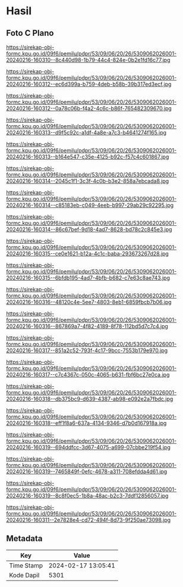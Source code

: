 # Hasil

## Foto C Plano

https://sirekap-obj-formc.kpu.go.id/09f6/pemilu/pdpr/53/09/06/20/26/5309062026001-20240216-160310--8c440d98-1b79-44c4-824e-0b2e1fd16c77.jpg

https://sirekap-obj-formc.kpu.go.id/09f6/pemilu/pdpr/53/09/06/20/26/5309062026001-20240216-160312--ec6d399a-b759-4deb-b58b-39b317ed3ecf.jpg

https://sirekap-obj-formc.kpu.go.id/09f6/pemilu/pdpr/53/09/06/20/26/5309062026001-20240216-160312--0a78c06b-f4a2-4c6c-b86f-765482309670.jpg

https://sirekap-obj-formc.kpu.go.id/09f6/pemilu/pdpr/53/09/06/20/26/5309062026001-20240216-160313--d9f5c92c-a1df-4a8e-a7c3-b4641274f165.jpg

https://sirekap-obj-formc.kpu.go.id/09f6/pemilu/pdpr/53/09/06/20/26/5309062026001-20240216-160313--b164e547-c35e-4125-b92c-f57c4c601867.jpg

https://sirekap-obj-formc.kpu.go.id/09f6/pemilu/pdpr/53/09/06/20/26/5309062026001-20240216-160314--2045c1f1-3c3f-4c0b-b3e2-858a7ebcada8.jpg

https://sirekap-obj-formc.kpu.go.id/09f6/pemilu/pdpr/53/09/06/20/26/5309062026001-20240216-160314--c85183eb-c049-4eeb-b997-29ab29c92295.jpg

https://sirekap-obj-formc.kpu.go.id/09f6/pemilu/pdpr/53/09/06/20/26/5309062026001-20240216-160314--86c67bef-9d18-4ad7-8628-bd78c2c845e3.jpg

https://sirekap-obj-formc.kpu.go.id/09f6/pemilu/pdpr/53/09/06/20/26/5309062026001-20240216-160315--ce0e1621-b12a-4c1c-baba-293673267d28.jpg

https://sirekap-obj-formc.kpu.go.id/09f6/pemilu/pdpr/53/09/06/20/26/5309062026001-20240216-160315--6bfdb195-4ad7-4bfb-b682-c7e63c8ae743.jpg

https://sirekap-obj-formc.kpu.go.id/09f6/pemilu/pdpr/53/09/06/20/26/5309062026001-20240216-160316--48120c4e-5ee7-4803-8eb1-6859fbcb7b06.jpg

https://sirekap-obj-formc.kpu.go.id/09f6/pemilu/pdpr/53/09/06/20/26/5309062026001-20240216-160316--867869a7-4f82-4189-8f78-112bd5d7c7c4.jpg

https://sirekap-obj-formc.kpu.go.id/09f6/pemilu/pdpr/53/09/06/20/26/5309062026001-20240216-160317--851a2c52-793f-4c17-9bcc-7553b179e970.jpg

https://sirekap-obj-formc.kpu.go.id/09f6/pemilu/pdpr/53/09/06/20/26/5309062026001-20240216-160317--c7c4367c-050c-4065-b631-fbf6bc27e0ca.jpg

https://sirekap-obj-formc.kpu.go.id/09f6/pemilu/pdpr/53/09/06/20/26/5309062026001-20240216-160318--db375bc9-d639-4387-ab98-e092e2a7fbdc.jpg

https://sirekap-obj-formc.kpu.go.id/09f6/pemilu/pdpr/53/09/06/20/26/5309062026001-20240216-160318--eff1f8a6-637a-4134-9346-d7b0d167918a.jpg

https://sirekap-obj-formc.kpu.go.id/09f6/pemilu/pdpr/53/09/06/20/26/5309062026001-20240216-160319--694ddfcc-3d67-4075-a699-07cbbe219f54.jpg

https://sirekap-obj-formc.kpu.go.id/09f6/pemilu/pdpr/53/09/06/20/26/5309062026001-20240216-160319--7465849f-0efc-4678-a311-708efdda4d61.jpg

https://sirekap-obj-formc.kpu.go.id/09f6/pemilu/pdpr/53/09/06/20/26/5309062026001-20240216-160319--8c8f0ec5-1b8a-48ac-b2c3-7ddf12856057.jpg

https://sirekap-obj-formc.kpu.go.id/09f6/pemilu/pdpr/53/09/06/20/26/5309062026001-20240216-160311--2e7828e4-cd72-494f-8d73-9f250ae73098.jpg


## Metadata

| Key        | Value               |
| ---------- | ------------------- |
| Time Stamp | 2024-02-17 13:05:41 |
| Kode Dapil | 5301                |



